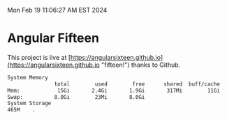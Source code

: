 Mon Feb 19 11:06:27 AM EST 2024

# Angular Fifteen


This project is live at [https://angularsixteen.github.io](https://angularsixteen.github.io "fifteen!") thanks to Github.

```bash
System Memory
               total        used        free      shared  buff/cache   available
Mem:            15Gi       2.4Gi       1.9Gi       317Mi        11Gi        12Gi
Swap:          8.0Gi        23Mi       8.0Gi
System Storage
465M	.
```
```bash
